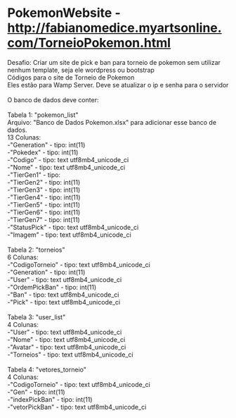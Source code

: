 # PokemonWebsite - http://fabianomedice.myartsonline.com/TorneioPokemon.html
Desafio: Criar um site de pick e ban para torneio de pokemon sem utilizar nenhum template, seja ele wordpress ou bootstrap
<br>
Códigos para o site de Torneio de Pokemon <br>
Eles estão para Wamp Server. Deve se atualizar o ip e senha para o servidor <br>
<br>
O banco de dados deve conter: <br> 
<br>
Tabela 1: "pokemon_list"<br>
Arquivo: "Banco de Dados Pokemon.xlsx" para adicionar esse banco de dados. <br>
13 Colunas:<br>
-"Generation" - tipo: int(11) <br>
-"Pokedex" - tipo: int(11) <br>
-"Codigo" - tipo: text	utf8mb4_unicode_ci <br>
-"Nome" - tipo: text	utf8mb4_unicode_ci <br>
-"TierGen1" - tipo: <br>
-"TierGen2" - tipo: int(11) <br>
-"TierGen3" - tipo: int(11) <br>
-"TierGen4" - tipo: int(11) <br>
-"TierGen5" - tipo: int(11) <br>
-"TierGen6" - tipo: int(11) <br>
-"TierGen7" - tipo: int(11) <br>
-"StatusPick" - tipo: text	utf8mb4_unicode_ci <br>
-"Imagem" - tipo: text	utf8mb4_unicode_ci <br>
<br>
Tabela 2: "torneios"<br>
6 Colunas:<br>
-"CodigoTorneio" - tipo: text utf8mb4_unicode_ci <br>
-"Generation" - tipo: int(11) <br>
-"User" - tipo: text utf8mb4_unicode_ci <br>
-"OrdemPickBan" - tipo: int(11) <br>
-"Ban" - tipo: text utf8mb4_unicode_ci <br>
-"Pick" - tipo: text utf8mb4_unicode_ci <br>
<br>
Tabela 3: "user_list"<br>
4 Colunas:<br>
-"User" - tipo: text utf8mb4_unicode_ci <br>
-"Nome" - tipo: text utf8mb4_unicode_ci <br>
-"Avatar" - tipo: text utf8mb4_unicode_ci <br>
-"Torneios" - tipo: text utf8mb4_unicode_ci <br>
<br>
Tabela 4: "vetores_torneio"<br>
4 Colunas:<br>
-"CodigoTorneio" - tipo: text utf8mb4_unicode_ci <br>
-"Gen" - tipo: int(11) <br>
-"indexPickBan" - tipo: int(11) <br>
-"vetorPickBan" - tipo: text utf8mb4_unicode_ci <br>
<br>
